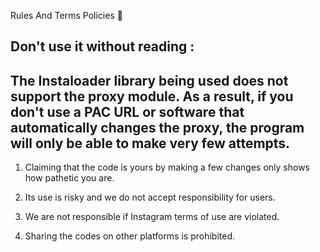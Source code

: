 Rules And Terms Policies 🥈

Don't use it without reading :
---------------------------------------
**The Instaloader library being used does not support the proxy module. As a result, if you don't use a PAC URL or software that automatically changes the proxy, the program will only be able to make very few attempts.**
---------------------------------------
1) Claiming that the code is yours by making a few changes only shows how pathetic you are.

2) Its use is risky and we do not accept responsibility for users.

3) We are not responsible if Instagram terms of use are violated.

4) Sharing the codes on other platforms is prohibited.
